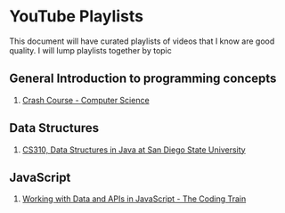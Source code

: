 # YouTube Playlists

This document will have curated playlists of videos that I know are good quality.
I will lump playlists together by topic

## General Introduction to programming concepts
1. [Crash Course - Computer Science](https://www.youtube.com/watch?v=tpIctyqH29Q&list=PL8dPuuaLjXtNlUrzyH5r6jN9ulIgZBpdo)

## Data Structures
1. [CS310, Data Structures in Java at San Diego State University](https://youtube.com/playlist?list=PLpPXw4zFa0uKKhaSz87IowJnOTzh9tiBk)

## JavaScript
1. [Working with Data and APIs in JavaScript - The Coding Train](https://www.youtube.com/playlist?list=PLRqwX-V7Uu6YxDKpFzf_2D84p0cyk4T7X)
